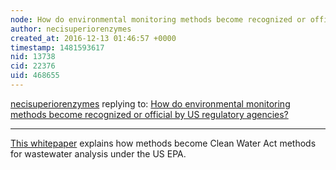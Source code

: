 ```yaml
---
node: How do environmental monitoring methods become recognized or official by US regulatory agencies? 
author: necisuperiorenzymes
created_at: 2016-12-13 01:46:57 +0000
timestamp: 1481593617
nid: 13738
cid: 22376
uid: 468655
---
```




[necisuperiorenzymes](../profile/necisuperiorenzymes) replying to: [How do environmental monitoring methods become recognized or official by US regulatory agencies? ](../notes/stevie/12-02-2016/how-do-environmental-monitoring-methods-become-recognized-or-official-by-us-regulatory-agencies)

----
[This whitepaper](http://www.nitrate.com/sites/default/files/9.16.16%20FINAL%20Formatted%20CWA%20MUR%20ATP%20method%20application%20whitepaper.pdf) explains how methods become Clean Water Act methods for wastewater analysis under the US EPA.